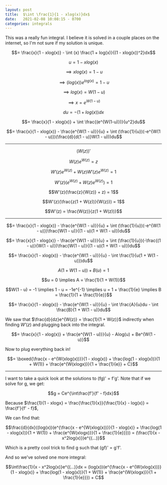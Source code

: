 ```yaml
---
layout: post
title:  $\int \frac{1}{1 - xlog(x)}dx$
date:   2021-02-08 10:08:15 - 0700
categories: integrals
---
```


<script type="text/x-mathjax-config">
MathJax.Hub.Config({
  tex2jax: {
    inlineMath: [['$','$'], ['\\(','\\)']],
    processEscapes: true
  }
});
</script>

<script src="https://cdnjs.cloudflare.com/ajax/libs/mathjax/2.7.0/MathJax.js?config=TeX-AMS-MML_HTMLorMML" type="text/javascript"></script>


This was a really fun integral. I believe it is solved in a couple places on the internet, so I'm not sure if my solution is unique. 

$$= \frac{x}{1 - xlog(x)} - \int (x) \frac{1 + log(x)}{(1 - xlog(x))^2}dx$$

$$u = 1 - xlog(x)$$

$$\implies xlog(x) = 1 - u$$

$$\implies (log(x))e^{log(x)} = 1 - u$$

$$\implies log(x) = W(1 - u)$$

$$\implies x = e^{W(1 - u)}$$

$$du = -(1 + log(x))dx$$

$$= \frac{x}{1 - xlog(x)} + \int \frac{(e^{W(1-u)})}{u^2}du$$

$$= \frac{x}{1 - xlog(x)} - \frac{e^{W(1 - u)}}{u} + \int (\frac{1}{u})(-e^{W(1 - u)})(\frac{d}{d(1 - u)}W(1 - u)))du$$

***
$$(W(z))'$$

$$W(z)e^{W(z)} = z$$

$$W'(z)e^{W(z)} + W(z)W'(z)e^{W(z)} = 1$$

$$W'(z)(e^{W(z)} + W(z)e^{W(z)}) = 1$$

$$W'(z)(\frac{z}{W(z)} + z) = 1$$

$$W'(z)(\frac{z(1 + W(z))}{W(z)}) = 1$$

$$W'(z) = \frac{W(z)}{z(1 + W(z))}$$

***

$$= \frac{x}{1 - xlog(x)} - \frac{e^{W(1 - u)}}{u} + \int (\frac{1}{u})(-e^{W(1 - u)})\frac{W(1 - u)}{(1 - u)(1 + W(1 - u)})du$$


$$= \frac{x}{1 - xlog(x)} - \frac{e^{W(1 - u)}}{u} + \int (\frac{1}{u})(-\frac{(1 - u)}{W(1 - u)})\frac{W(1 - u)}{(1 - u)(1 + W(1 - u)})du$$

$$= \frac{x}{1 - xlog(x)} - \frac{e^{W(1 - u)}}{u} - \int \frac{1}{u(1 + W(1 - u)})du$$

$$A(1 + W(1 - u)) + B(u) = 1$$

$$u = 0 \implies A = \frac{1}{1 + W(1)}$$

$$W(1 - u) = -1 \implies 1 - u = -1e^{-1} \implies u = 1 + \frac{1}{e} \implies B = \frac{1}{1 + \frac{1}{e}}$$

$$= \frac{x}{1 - xlog(x)} - \frac{e^{W(1 - u)}}{u} - \int \frac{A}{u}du - \int \frac{B}{1 + W(1 - u)}du$$

We saw that $\frac{d}{dz}e^{W(z)} = \frac{1}{1 + W(z)}$ indirectly when finding $W'(z)$ and plugging back into the integral.

$$= \frac{x}{1 - xlog(x)} + \frac{e^{W(1 - u)}}{u} - Alog(u) + Be^{W(1 - u)}$$

Now to plug everything back in!

$$= \boxed{\frac{x - e^{W(xlog(x))}}{1 - xlog(x)} + \frac{log(1 - xlog(x))}{1 + W(1)} + \frac{e^{W(xlogx)}}{1 + \frac{1}{e}} + C}$$

***

I want to take a quick look at the solutions to (fg)' = f'g'. Note that if we solve for g, we get:

$$g = Ce^{\int\frac{f'}{f' - f}dx}$$

Because $\frac{1}{1 - xlogx} = \frac{\frac{1}{x}}{\frac{1}{x} - log(x)} = \frac{f'}{f' - f}$,

We can find that:

$$\frac{d}{dx}((log(x))(e^{\frac{x - e^{W(xlog(x))}}{1 - xlog(x)} + \frac{log(1 - xlog(x))}{1 + W(1)} + \frac{e^{W(xlogx)}}{1 + \frac{1}{e}}})) = (\frac{1}{x - x^2log(x)})e^{(...)}$$

Which is a pretty cool trick to find g such that (gf)' = g'f'.

And so we've solved one more integral:

$$\int\frac{1}{x - x^2log(x)}e^{(...)}dx = (log(x))(e^{\frac{x - e^{W(xlog(x))}}{1 - xlog(x)} + \frac{log(1 - xlog(x))}{1 + W(1)} + \frac{e^{W(xlogx)}}{1 + \frac{1}{e}}}) + C$$


















